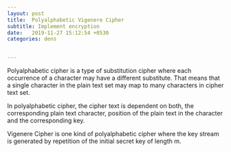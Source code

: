 ```yaml
---
layout: post
title:  Polyalphabetic Vigenere Cipher
subtitle: Implement encryption 
date:   2019-11-27 15:12:54 +0530
categories: dens


---
```


Polyalphabetic cipher is a type of substitution cipher where each occurrence of a character may have a different substitute.
That means that a single character in the plain text set may map to many characters in cipher text set. 

In polyalphabetic cipher, the cipher text is dependent on both, the corresponding plain text character, position of the plain text in the character and the corresponding key.


Vigenere Cipher is one kind of polyalphabetic cipher where the key stream is generated by repetition of the initial secret key of length m.
